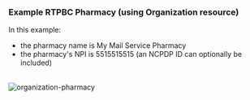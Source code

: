 ### Example RTPBC Pharmacy (using Organization resource)
In this example:
* the pharmacy name is My Mail Service Pharmacy
* the pharmacy's NPI is 5515515515 (an NCPDP ID can optionally be included)

<br/>

<div><img src="images/rtpbc-organization-03m.png" alt="organization-pharmacy"></div>

<br/>